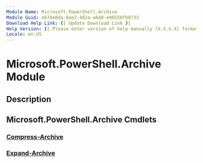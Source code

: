 ```yaml
---
Module Name: Microsoft.PowerShell.Archive
Module Guid: eb74e8da-9ae2-482a-a648-e96550fb8733
Download Help Link: {{ Update Download Link }}
Help Version: {{ Please enter version of help manually (X.X.X.X) format }}
Locale: en-US
---
```


# Microsoft.PowerShell.Archive Module
## Description


## Microsoft.PowerShell.Archive Cmdlets
### [Compress-Archive](Compress-Archive.md)


### [Expand-Archive](Expand-Archive.md)


